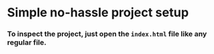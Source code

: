 # Simple no-hassle project setup

### To inspect the project, just open the ```index.html``` file like any regular file.